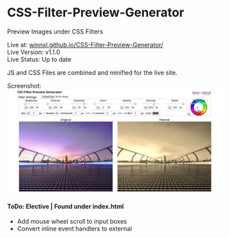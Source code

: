 # CSS-Filter-Preview-Generator
Preview Images under CSS Filters

Live at: [winnxl.github.io/CSS-Filter-Preview-Generator/](winnxl.github.io/CSS-Filter-Preview-Generator/)  
Live Version: v1.1.0  
Live Status: Up to date  

JS and CSS Files are combined and minified for the live site.

Screenshot:
![screenshot of site](images/Screenshot-min.png)

#### ToDo: Elective | Found under index.html
* Add mouse wheel scroll to input boxes  
* Convert inline event handlers to external  
